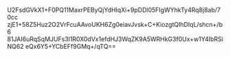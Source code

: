U2FsdGVkX1+F0PQ11MaxrPEByQjYdHIqXi+9pDDl05FIgWYhkTy4Rq8j8ab/70cc
zjE1+58Z5Huz2O2VrFcuAAvoUKH6Zg0eiavJvsk+C+KiozgtQIhDIqL/shcn+/b6
81JAI6uRqSqMJUFs3l1R0X0dVx1efdHJ3WqZK9A5WRHkG3f0Ux+w1Y4IbRSiNQ62
eQx6Y5+YCbEFf9GMq+/qTQ==
